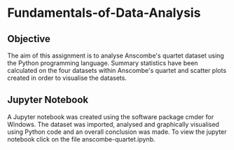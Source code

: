 # Fundamentals-of-Data-Analysis

## Objective

The aim of this assignment is to analyse Anscombe's quartet dataset using the Python programming language. Summary statistics have been calculated on the four datasets within Anscombe's quartet and scatter plots created in order to visualise the datasets.

## Jupyter Notebook

A Jupyter notebook was created using the software package cmder for Windows. The dataset was imported, analysed and graphically visualised using Python code and an overall conclusion was made. To view the jupyter notebook click on the file anscombe-quartet.ipynb.
